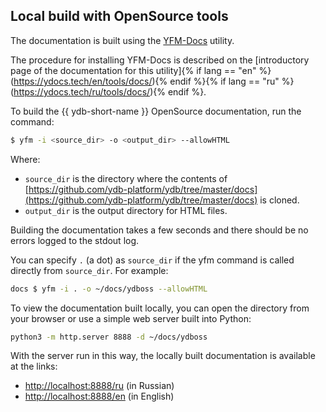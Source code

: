 ## Local build with OpenSource tools

The documentation is built using the [YFM-Docs](https://github.com/yandex-cloud/yfm-docs) utility.

The procedure for installing YFM-Docs is described on the [introductory page of the documentation for this utility]{% if lang == "en" %}(https://ydocs.tech/en/tools/docs/){% endif %}{% if lang == "ru" %}(https://ydocs.tech/ru/tools/docs/){% endif %}.

To build the {{ ydb-short-name }} OpenSource documentation, run the command:

```bash
$ yfm -i <source_dir> -o <output_dir> --allowHTML
```

Where:

* `source_dir` is the directory where the contents of [https://github.com/ydb-platform/ydb/tree/master/docs](https://github.com/ydb-platform/ydb/tree/master/docs) is cloned.
* `output_dir` is the output directory for HTML files.

Building the documentation takes a few seconds and there should be no errors logged to the stdout log.

You can specify `.` (a dot) as `source_dir` if the yfm command is called directly from `source_dir`. For example:

```bash
docs $ yfm -i . -o ~/docs/ydboss --allowHTML
```

To view the documentation built locally, you can open the directory from your browser or use a simple web server built into Python:

```bash
python3 -m http.server 8888 -d ~/docs/ydboss
```

With the server run in this way, the locally built documentation is available at the links:

* [http://localhost:8888/ru](http://localhost:8888/ru) (in Russian)
* [http://localhost:8888/en](http://localhost:8888/en) (in English)


